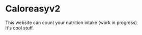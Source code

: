 # Caloreasyv2
This website can count your nutrition intake (work in progress) <br>
It's cool stuff.
